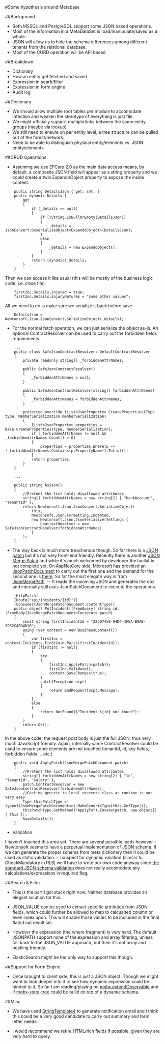#Some hypothesis around Metabase


##Background
* Both MSSQL and PostgreSQL support some JSON based operations.
* Most of the information in a MetaDataSet is load/manipulate/saved as a whole.
* JSON will allow us to hide the schema differences among different tenants from the relational database.
* Most of the CURD operation will be API based

##Breakdown
* Dictionary
* How an entity get fetched and saved
* Expression in searh/filter
* Expression in form engine
* Audit log

##Dictionary
* We should allow multiple root tables per module to accomodate infection and weaken the sterotype of everything is just file.
* We might officially support multiple links between the same entity groups (maybe via lookup)
* We still need to ensure on per entity level, a tree structure can be pulled out of the forest/network. 
* Need to be able to distinguish physical entity/elements vs. JSON entity/elements

##CRUD Operations
* Assuming we use EFCore 2.0 as the main data access means, by default, a composite JSON field will appear as a string property and we could create a twin ExpandoObject property to expose the inside content. 
```
    public string DetailsJson { get; set; }
    public dynamic Details { 
        get 
        {
            if (_details == null)
            {
                if (!String.IsNullOrEmpty(DetailsJson))
                {
                    _details = JsonConvert.DeserializeObject<ExpandoObject>(DetailsJson);
                }
                else
                {
                    _details = new ExpandoObject();
                }
            }
            return (dynamic)_details;
        }
    }
```
Then we can access it like usual (this will be mostly of the business logic code, i.e. close file)
```
    firstInc.Details.injured = true;
    firstInc.Details.injuryNatures = "Some other values";
```
All we need to do is make sure we serialize it back before save
```
    DetailsJson = Newtonsoft.Json.JsonConvert.SerializeObject(_details);
```
* For the normal fetch operation, we can just serialize the object as-is. An optional ContractResolver can be used to carry out the forbidden fields requirements.
```
    ...
    public class SafeJsonContractResolver: DefaultContractResolver
    {
        private readonly string[] _forbiddenAttrNames;

        public SafeJsonContractResolver()
        {
            _forbiddenAttrNames = null;
        }

        public SafeJsonContractResolver(string[] forbiddenAttrNames)
        {
            _forbiddenAttrNames = forbiddenAttrNames;
        }

        protected override IList<JsonProperty> CreateProperties(Type type, MemberSerialization memberSerialization)
        {
            IList<JsonProperty> properties = base.CreateProperties(type, memberSerialization);
            if (_forbiddenAttrNames != null && _forbiddenAttrNames.Count() > 0)
            {
                properties = properties.Where(p => !_forbiddenAttrNames.Contains(p.PropertyName)).ToList();
            }
            return properties;
        }
    }

    ...
    
    public string AsJson()
    {
        //Pretent the list holds disallowed attributes
        string[] forbiddenAttrNames = new string[2] { "bankAccount", "TenantId" };
        return Newtonsoft.Json.JsonConvert.SerializeObject(
            this,    
            Newtonsoft.Json.Formatting.Indented,
            new Newtonsoft.Json.JsonSerializerSettings { 
                ContractResolver = new SafeJsonContractResolver(forbiddenAttrNames) 
            }
        );    
    }
```


* The way back is much more treacherous though. So far there is a [JSON patch](https://tools.ietf.org/html/rfc6902) but it's not very front-end friendly.  Recently there is another [JSON Merge Patch](https://tools.ietf.org/html/rfc6902) and while it's much welcomed by developer the toolkit is not complete yet. On AspNetCore side, Microsoft has provided an [JsonPatchDocument](https://docs.microsoft.com/en-us/dotnet/api/microsoft.aspnetcore.jsonpatch.jsonpatchdocument?view=aspnetcore-2.0) to carry out the first one and the demand for the second one is [there](https://github.com/aspnet/Home/issues/2436). So far the most elegatn way is from [JsonMergePath](https://github.com/Morcatko/Morcatko.AspNetCore.JsonMergePatch). -- It reads the incoming JSON and generates the ops and internally still uses JsonPatchDocument to execute the operations.  
```
    [HttpPatch]
    [Route("api/incidents/{id}")]
    [Consumes(JsonMergePatchDocument.ContentType)]
    public object PutIncident([FromQuery] string id, [FromBody]JsonMergePatchDocument<Incident> patch)
    {
        const string firstIncidentId = "22C0745E-94D4-4FBA-B9AE-2932C4BD4D10";
        using (var context = new BusinessContext())
        {
            var firstInc = context.Incidents.Find(Guid.Parse(firstIncidentId));
            if (firstInc != null)
            {
                try
                {
                    firstInc.ApplyPatch(patch));
                    firstInc.Validate();
                    context.SaveChanges(true);
                }
                catch(Exception ecpt)
                {
                    return BadRequest(ecpt.Message);
                }
            }
            else
            {
                return NotFound($"Incident ${id} not found");
            }
        }
        return Ok();
    }
```
In the above code, the request post body is just the full JSON, thus very much JavaScript friendly. Again, internally same ContractResolver could be used to ensure some elements are not touched (tenantId, id, key fields, forbidden fields ... etc.)
```
    public void ApplyPatch(JsonMergePatchDocument patch)
    {
        //Pretent the list holds disallowed attributes
        string[] forbiddenAttrNames = new string[2] { "id", "TenantId", "salary" };
        patch.ContractResolver = new SafeJsonContractResolver(forbiddenAttrNames);
        //Casting generic to local concrete class at runtime is not very easy
        Type thisPatchType = typeof(JsonMergePatchDocument<>).MakeGenericType(this.GetType());
        thisPatchType.GetMethod("ApplyTo").Invoke(patch, new object[] { this });
        SaveDetails();
    }
```

* Validation

I haven't touched this area yet. There are several possible leads however
    - Newtonsoft seems to have a perpetual implementation of [JSON schema](https://www.newtonsoft.com/jsonschema). If we can generate the proper schema from meta dictionary then it could be used as static validation.
    - I suspect for dynamic valiation (similar to CheckMandatory in RL6) we'll have to write our own code anyway since [the standard JSON schema validation](https://tools.ietf.org/html/draft-handrews-json-schema-validation-00#page-12) does not really accomodate any calculations/expressions in required flag.


##Search & Filter

* This is the part I got stuck right now. Neither database provides an elegant solution for this.

* JSON_VALUE can be used to extract specific attributes from JSON fields, which could further be allowed to map to calcualted column or even index upon.  This will enable those values to be included in the final flated out result set.

* However the expression (the where fragment) is very hard. The default JSONPATH support none of the expression and array filtering, unless fall back to the JSON_VALUE approach, but then it's not array and nestling friendly. 

* ElasticSearch might be the only way to support this though. 

##Support for Form Engine

* Once brought to client side, this is just a JSON object. Though we might want to look deeper into it to see how dynamic expression could be binded to it.  So far I am reading/playing on [mobx.extendObservable](https://mobx.js.org/refguide/extend-observable.html) and if [mobx-state-tree](https://github.com/mobxjs/mobx-state-tree) could be build on top of a dynamic schema. 

##Misc.

* We have used [StringTemplate4](https://github.com/antlr/antlrcs) to generate notification email and I think this could be a very good candidate to carry out summary and form letter needs. 

* I would recommend we retire HTML/rich fields if possible, given they are very hard to query. 
